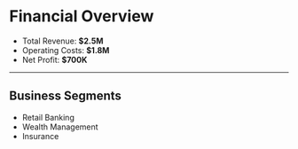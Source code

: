 # Financial Overview

- Total Revenue: **$2.5M**
- Operating Costs: **$1.8M**
- Net Profit: **$700K**

---

## Business Segments

- Retail Banking
- Wealth Management
- Insurance
